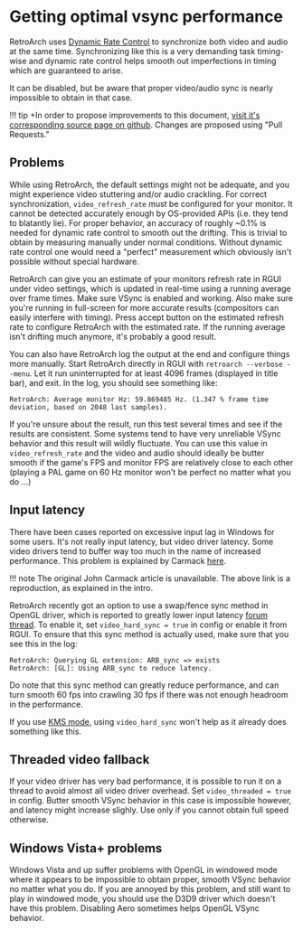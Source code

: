# Getting optimal vsync performance

RetroArch uses [Dynamic Rate Control](files/ratecontrol.pdf) to synchronize both video and audio at the same time. Synchronizing like this is a very demanding task timing-wise and dynamic rate control helps smooth out imperfections in timing which are guaranteed to arise.

It can be disabled, but be aware that proper video/audio sync is nearly impossible to obtain in that case.

!!! tip
    +In order to propose improvements to this document, [visit it's corresponding source page on github](https://github.com/libretro/docs/tree/master/docs/guides/optimal-vsync.md). Changes are proposed using "Pull Requests."

## Problems

While using RetroArch, the default settings might not be adequate, and you might experience video stuttering and/or audio crackling. For correct synchronization, `video_refresh_rate` must be configured for your monitor. It cannot be detected accurately enough by OS-provided APIs (i.e. they tend to blatantly lie). For proper behavior, an accuracy of roughly ~0.1% is needed for dynamic rate control to smooth out the drifting. This is trivial to obtain by measuring manually under normal conditions. Without dynamic rate control one would need a "perfect" measurement which obviously isn't possible without special hardware.

RetroArch can give you an estimate of your monitors refresh rate in RGUI under video settings, which is updated in real-time using a running average over frame times. Make sure VSync is enabled and working. Also make sure you're running in full-screen for more accurate results (compositors can easily interfere with timing). Press accept button on the estimated refresh rate to configure RetroArch with the estimated rate. If the running average isn't drifting much anymore, it's probably a good result.

You can also have RetroArch log the output at the end and configure things more manually. Start RetroArch directly in RGUI with `retroarch --verbose --menu`. Let it run uninterrupted for at least 4096 frames (displayed in title bar), and exit. In the log, you should see something like:

```
RetroArch: Average monitor Hz: 59.869485 Hz. (1.347 % frame time deviation, based on 2048 last samples).
```
If you're unsure about the result, run this test several times and see if the results are consistent. Some systems tend to have very unreliable VSync behavior and this result will wildly fluctuate. You can use this value in `video_refresh_rate` and the video and audio should ideally be butter smooth if the game's FPS and monitor FPS are relatively close to each other (playing a PAL game on 60 Hz monitor won't be perfect no matter what you do ...)

## Input latency

There have been cases reported on excessive input lag in Windows for some users. It's not really input latency, but video driver latency. Some video drivers tend to buffer way too much in the name of increased performance. This problem is explained by Carmack [here](https://www.twentymilliseconds.com/post/latency-mitigation-strategies/).

!!! note
    The original John Carmack article is unavailable. The above link is a reproduction, as explained in the intro.

RetroArch recently got an option to use a swap/fence sync method in OpenGL driver, which is reported to greatly lower input latency [forum thread](https://forums.libretro.com/t/an-input-lag-investigation/4407). To enable it, set `video_hard_sync = true` in config or enable it from RGUI. To ensure that this sync method is actually used, make sure that you see this in the log:
```
RetroArch: Querying GL extension: ARB_sync => exists
RetroArch: [GL]: Using ARB_sync to reduce latency.
```
Do note that this sync method can greatly reduce performance, and can turn smooth 60 fps into crawling 30 fps if there was not enough headroom in the performance.

If you use [KMS mode,](https://github.com/libretro/RetroArch/wiki/KMS-mode) using `video_hard_sync` won't help as it already does something like this.

## Threaded video fallback

If your video driver has very bad performance, it is possible to run it on a thread to avoid almost all video driver overhead. Set `video_threaded = true` in config. Butter smooth VSync behavior in this case is impossible however, and latency might increase slighly. Use only if you cannot obtain full speed otherwise.

## Windows Vista+ problems

Windows Vista and up suffer problems with OpenGL in windowed mode where it appears to be impossible to obtain proper, smooth VSync behavior no matter what you do. If you are annoyed by this problem, and still want to play in windowed mode, you should use the D3D9 driver which doesn't have this problem. Disabling Aero sometimes helps OpenGL VSync behavior.
